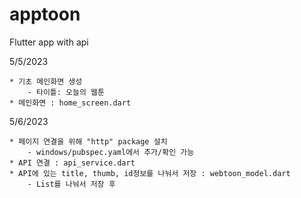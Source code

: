 # apptoon

Flutter app with api
    
5/5/2023

    * 기초 메인화면 생성
        - 타이틀: 오늘의 웹툰
    * 메인화면 : home_screen.dart

5/6/2023

    * 페이지 연결을 위해 "http" package 설치
        - windows/pubspec.yaml에서 추가/확인 가능
    * API 연결 : api_service.dart
    * API에 있는 title, thumb, id정보를 나눠서 저장 : webtoon_model.dart
        - List를 나눠서 저장 후 